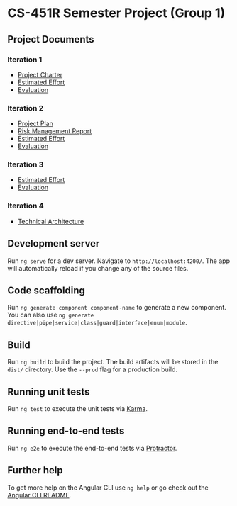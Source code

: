 # CS-451R Semester Project (Group 1)
## Project Documents
### Iteration 1
* [Project Charter](docs/Charter.pdf)
* [Estimated Effort](docs/Iteration-1_Estimated_Effort.xlsx)
* [Evaluation](docs/Iteration-1_Evaluation.pdf)
### Iteration 2
* [Project Plan](docs/Project_Plan.pdf)
* [Risk Management Report](docs/Risk_Management_Report.pdf)
* [Estimated Effort](docs/Iteration-2_Estimated_Effort.xlsx)
* [Evaluation](docs/Iteration-2_Evaluation.pdf)
### Iteration 3
* [Estimated Effort](docs/Iteration-3_Estimated_Effort.xlsx)
* [Evaluation](docs/Iteration-3_Evaluation.pdf)
### Iteration 4
* [Technical Architecture](docs/Technical_Architecture.pdf)
## Development server

Run `ng serve` for a dev server. Navigate to `http://localhost:4200/`. The app will automatically reload if you change any of the source files.

## Code scaffolding

Run `ng generate component component-name` to generate a new component. You can also use `ng generate directive|pipe|service|class|guard|interface|enum|module`.

## Build

Run `ng build` to build the project. The build artifacts will be stored in the `dist/` directory. Use the `--prod` flag for a production build.

## Running unit tests

Run `ng test` to execute the unit tests via [Karma](https://karma-runner.github.io).

## Running end-to-end tests

Run `ng e2e` to execute the end-to-end tests via [Protractor](http://www.protractortest.org/).

## Further help

To get more help on the Angular CLI use `ng help` or go check out the [Angular CLI README](https://github.com/angular/angular-cli/blob/master/README.md).
